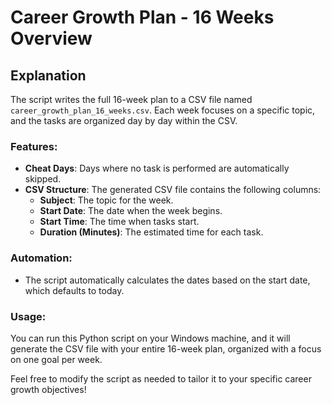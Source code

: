 
# Career Growth Plan - 16 Weeks Overview

## Explanation
The script writes the full 16-week plan to a CSV file named `career_growth_plan_16_weeks.csv`. Each week focuses on a specific topic, and the tasks are organized day by day within the CSV.

### Features:
- **Cheat Days**: Days where no task is performed are automatically skipped.
- **CSV Structure**: The generated CSV file contains the following columns:
  - **Subject**: The topic for the week.
  - **Start Date**: The date when the week begins.
  - **Start Time**: The time when tasks start.
  - **Duration (Minutes)**: The estimated time for each task.

### Automation:
- The script automatically calculates the dates based on the start date, which defaults to today.

### Usage:
You can run this Python script on your Windows machine, and it will generate the CSV file with your entire 16-week plan, organized with a focus on one goal per week.

Feel free to modify the script as needed to tailor it to your specific career growth objectives!
